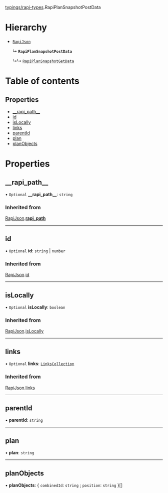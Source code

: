 [typings/rapi-types](../modules/typings_rapi_types.md).RapiPlanSnapshotPostData

# Hierarchy

- [`RapiJson`](typings_rapi_types.RapiJson.md)

  ↳ **`RapiPlanSnapshotPostData`**

  ↳↳ [`RapiPlanSnapshotGetData`](typings_rapi_types.RapiPlanSnapshotGetData.md)

# Table of contents

## Properties

- [\_\_rapi\_path\_\_](typings_rapi_types.RapiPlanSnapshotPostData.md#__rapi_path__)
- [id](typings_rapi_types.RapiPlanSnapshotPostData.md#id)
- [isLocally](typings_rapi_types.RapiPlanSnapshotPostData.md#islocally)
- [links](typings_rapi_types.RapiPlanSnapshotPostData.md#links)
- [parentId](typings_rapi_types.RapiPlanSnapshotPostData.md#parentid)
- [plan](typings_rapi_types.RapiPlanSnapshotPostData.md#plan)
- [planObjects](typings_rapi_types.RapiPlanSnapshotPostData.md#planobjects)

# Properties

## \_\_rapi\_path\_\_

• `Optional` **\_\_rapi\_path\_\_**: `string`

### Inherited from

[RapiJson](typings_rapi_types.RapiJson.md).[__rapi_path__](typings_rapi_types.RapiJson.md#__rapi_path__)

___

## id

• `Optional` **id**: `string` \| `number`

### Inherited from

[RapiJson](typings_rapi_types.RapiJson.md).[id](typings_rapi_types.RapiJson.md#id)

___

## isLocally

• `Optional` **isLocally**: `boolean`

### Inherited from

[RapiJson](typings_rapi_types.RapiJson.md).[isLocally](typings_rapi_types.RapiJson.md#islocally)

___

## links

• `Optional` **links**: [`LinksCollection`](typings_rapi_types.LinksCollection.md)

### Inherited from

[RapiJson](typings_rapi_types.RapiJson.md).[links](typings_rapi_types.RapiJson.md#links)

___

## parentId

• **parentId**: `string`

___

## plan

• **plan**: `string`

___

## planObjects

• **planObjects**: { `combinedId`: `string` ; `position`: `string`  }[]
